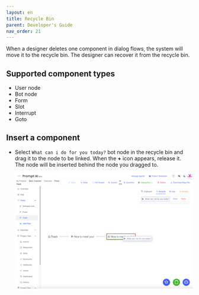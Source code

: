 ```yaml
---
layout: en
title: Recycle Bin
parent: Developer's Guide
nav_order: 21
---
```

When a designer deletes one component in dialog flows, the system will move it to the recycle bin.  The designer can recover it from the recycle bin.

## Supported component types
- User node
- Bot node
- Form
- Slot
- Interrupt
- Goto

## Insert a component 
* Select `What can i do for you today?` bot node in the recycle bin and drag it to the node to be linked. When the **+** icon appears, release it.
  <br/>The node will be inserted behind the node you dragged to.
  
  ![01-trash](/assets/images/tutorial/recycle_bin/01-trash.png)


<!---  

 [It seems the following is just the repeat of the insertion operation?  If so , probably we can delete it.] 

## Insert node
* The preparation is shown in the lower flow chart. We add a user input node between the bot reply nodes
  ![02-trash](/assets/images/tutorial/trash/02-trash.png)
* Move the later `What can i do for you today?` bot node to the trash
  ![03-trash](/assets/images/tutorial/trash/03-trash.png)
* Add new bot input node
  ![04-trash](/assets/images/tutorial/trash/04-trash.png)
* Select the `What can i do for you today?` bot node in the trash and drag it to the bot node just created. When the **+** icon appears, release it
  ![05-trash](/assets/images/tutorial/trash/05-trash.png)
* Finish

## Delete intermediate nodes using the trash
* The preparation is shown in the lower flow diagram. We use the trash to delete the user input node between the two bot reply nodes
  ![06-trash](/assets/images/tutorial/trash/06-trash.png)

* Delete the later `What can i do for you today?` bot node  to the trash, and it will be automatically moved to the trash
  ![07-trash](/assets/images/tutorial/trash/07-trash.png)

* Delete user input node`Nice to meet you too`
  ![08-trash](/assets/images/tutorial/trash/08-trash.png)

* Select the `What can i do for you today?` bot reply node in the trash and drag it to the bot reply node `What is your name?`, Release the **+** icon when it appears
  ![09-trash](/assets/images/tutorial/trash/09-trash.png)

--->

